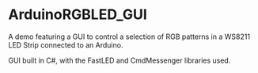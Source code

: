 # ArduinoRGBLED_GUI
A demo featuring a GUI to control a selection of RGB patterns in a WS8211 LED Strip connected to an Arduino. 

GUI built in C#, with the FastLED and CmdMessenger libraries used. 
